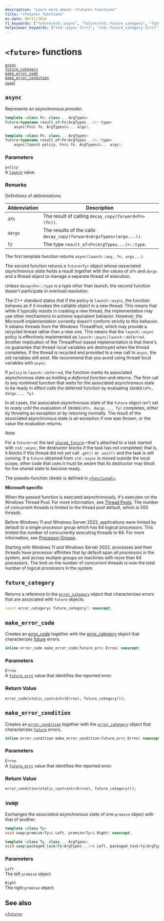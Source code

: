 ```yaml
---
description: "Learn more about: <future> functions"
title: "<future> functions"
ms.date: 09/11/2024
f1_keywords: ["future/std::async", "future/std::future_category", "future/std::make_error_code", "future/std::make_error_condition", "future/std::swap"]
helpviewer_keywords: ["std::async [C++]", "std::future_category [C++]", "std::make_error_code [C++]", "std::make_error_condition [C++]", "std::swap [C++]"]
---
```

# `<future>` functions

[`async`](#async)\
[`future_category`](#future_category)\
[`make_error_code`](#make_error_code)\
[`make_error_condition`](#make_error_condition)\
[`swap`](#swap)|

## <a name="async"></a> `async`

Represents an *asynchronous provider*.

```cpp
template <class Fn, class... ArgTypes>
future<typename result_of<Fn(ArgTypes...)>::type>
    async(Fn&& fn, ArgTypes&&... args);

template <class Fn, class... ArgTypes>
future<typename result_of<Fn(ArgTypes...)>::type>
    async(launch policy, Fn&& fn, ArgTypes&&... args);
```

### Parameters

*`policy`*\
A [`launch`](../standard-library/future-enums.md#launch) value.

### Remarks

Definitions of abbreviations:

|Abbreviation|Description|
|-|-|
|*`dfn`*|The result of calling `decay_copy(forward<Fn>(fn))`.|
|*`dargs`*|The results of the calls `decay_copy(forward<ArgsTypes>(args...))`.|
|*`Ty`*|The type `result_of<Fn(ArgTypes...)>::type`.|

The first template function returns `async(launch::any, fn, args...)`.

The second function returns a `future<Ty>` object whose *associated asynchronous state* holds a result together with the values of *`dfn`* and *`dargs`* and a thread object to manage a separate thread of execution.

Unless `decay<Fn>::type` is a type other than launch, the second function doesn't participate in overload resolution.

The C++ standard states that if the policy is `launch::async`, the function behaves as if it invokes the callable object in a new thread. This means that while it typically results in creating a new thread, the implementation may use other mechanisms to achieve equivalent behavior. However, the Microsoft implementation currently doesn't conform strictly to this behavior. It obtains threads from the Windows ThreadPool, which may provide a recycled thread rather than a new one. This means that the `launch::async` policy is effectively implemented as `launch::async|launch::deferred`. Another implication of the ThreadPool-based implementation is that there's no guarantee that thread-local variables are destroyed when the thread completes. If the thread is recycled and provided to a new call to `async`, the old variables still exist. We recommend that you avoid using thread-local variables with `async`.

If *`policy`* is `launch::deferred`, the function marks its associated asynchronous state as holding a *deferred function* and returns. The first call to any nontimed function that waits for the associated asynchronous state to be ready in effect calls the deferred function by evaluating `INVOKE(dfn, dargs..., Ty)`.

In all cases, the associated asynchronous state of the `future` object isn't set to *ready* until the evaluation of `INVOKE(dfn, dargs..., Ty)` completes, either by throwing an exception or by returning normally. The result of the associated asynchronous state is an exception if one was thrown, or the value the evaluation returns.

> [!NOTE]
> For a `future`—or the last [`shared_future`](../standard-library/shared-future-class.md)—that's attached to a task started with `std::async`, the destructor blocks if the task has not completed; that is, it blocks if this thread did not yet call `.get()` or `.wait()` and the task is still running. If a `future` obtained from `std::async` is moved outside the local scope, other code that uses it must be aware that its destructor may block for the shared state to become ready.

The pseudo-function `INVOKE` is defined in [`<functional>`](../standard-library/functional.md).

**Microsoft specific**

When the passed function is executed asynchronously, it's executes on the Windows Thread Pool. For more information, see [Thread Pools](/windows/win32/procthread/thread-pools). The number of concurrent threads is limited to the thread pool default, which is 500 threads.

Before Windows 11 and Windows Server 2022, applications were limited by default to a single processor group which has 64 logical processors. This limited the number of concurrently executing threads to 64. For more information, see [Processor Groups](/windows/win32/procthread/processor-groups).

Starting with Windows 11 and Windows Server 2022, processes and their threads have processor affinities that by default span all processors in the system, and across multiple groups on machines with more than 64 processors. The limit on the number of concurrent threads is now the total number of logical processors in the system.

## <a name="future_category"></a> `future_category`

Returns a reference to the [`error_category`](../standard-library/error-category-class.md) object that characterizes errors that are associated with `future` objects.

```cpp
const error_category& future_category() noexcept;
```

## <a name="make_error_code"></a> `make_error_code`

Creates an [error_code](../standard-library/error-code-class.md) together with the [error_category](../standard-library/error-category-class.md) object that characterizes [future](../standard-library/future-class.md) errors.

```cpp
inline error_code make_error_code(future_errc Errno) noexcept;
```

### Parameters

*`Errno`*\
A [`future_errc`](../standard-library/future-enums.md#future_errc) value that identifies the reported error.

### Return Value

`error_code(static_cast<int>(Errno), future_category());`

## <a name="make_error_condition"></a> `make_error_condition`

Creates an [`error_condition`](../standard-library/error-condition-class.md) together with the [`error_category`](../standard-library/error-category-class.md) object that characterizes [`future`](../standard-library/future-class.md) errors.

```cpp
inline error_condition make_error_condition(future_errc Errno) noexcept;
```

### Parameters

*`Errno`*\
A [`future_errc`](../standard-library/future-enums.md#future_errc) value that identifies the reported error.

### Return Value

`error_condition(static_cast<int>(Errno), future_category());`

## <a name="swap"></a> `swap`

Exchanges the *associated asynchronous state* of one `promise` object with that of another.

```cpp
template <class Ty>
void swap(promise<Ty>& Left, promise<Ty>& Right) noexcept;

template <class Ty, class... ArgTypes>
void swap(packaged_task<Ty(ArgTypes...)>& Left, packaged_task<Ty(ArgTypes...)>& Right) noexcept;
```

### Parameters

*`Left`*\
The left `promise` object.

*`Right`*\
The right `promise` object.

## See also

[`<future>`](../standard-library/future.md)
